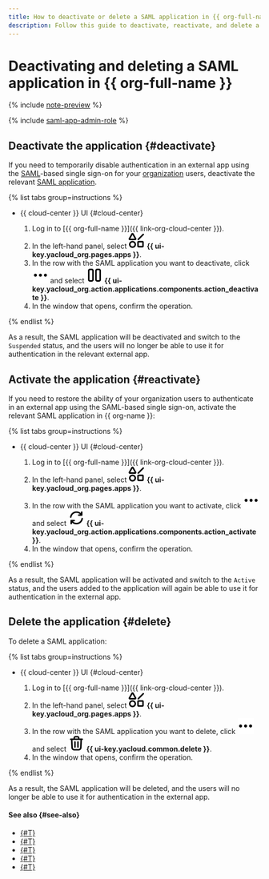 ```yaml
---
title: How to deactivate or delete a SAML application in {{ org-full-name }}
description: Follow this guide to deactivate, reactivate, and delete a SAML application in {{ org-name }}.
---
```


# Deactivating and deleting a SAML application in {{ org-full-name }}

{% include [note-preview](../../../_includes/note-preview.md) %}

{% include [saml-app-admin-role](../../../_includes/organization/saml-app-admin-role.md) %}

## Deactivate the application {#deactivate}

If you need to temporarily disable authentication in an external app using the [SAML](https://en.wikipedia.org/wiki/Security_Assertion_Markup_Language)-based single sign-on for your [organization](../../concepts/organization.md) users, deactivate the relevant [SAML application](../../concepts/applications.md#saml).

{% list tabs group=instructions %}

- {{ cloud-center }} UI {#cloud-center}

  1. Log in to [{{ org-full-name }}]({{ link-org-cloud-center }}).
  1. In the left-hand panel, select ![shapes-4](../../../_assets/console-icons/shapes-4.svg) **{{ ui-key.yacloud_org.pages.apps }}**.
  1. In the row with the SAML application you want to deactivate, click ![ellipsis](../../../_assets/console-icons/ellipsis.svg) and select ![pause](../../../_assets/console-icons/pause.svg) **{{ ui-key.yacloud_org.action.applications.components.action_deactivate }}**.
  1. In the window that opens, confirm the operation.

{% endlist %}

As a result, the SAML application will be deactivated and switch to the `Suspended` status, and the users will no longer be able to use it for authentication in the relevant external app.

## Activate the application {#reactivate}

If you need to restore the ability of your organization users to authenticate in an external app using the SAML-based single sign-on, activate the relevant SAML application in {{ org-name }}:

{% list tabs group=instructions %}

- {{ cloud-center }} UI {#cloud-center}

  1. Log in to [{{ org-full-name }}]({{ link-org-cloud-center }}).
  1. In the left-hand panel, select ![shapes-4](../../../_assets/console-icons/shapes-4.svg) **{{ ui-key.yacloud_org.pages.apps }}**.
  1. In the row with the SAML application you want to activate, click ![ellipsis](../../../_assets/console-icons/ellipsis.svg) and select ![arrows-rotate-right](../../../_assets/console-icons/arrows-rotate-right.svg) **{{ ui-key.yacloud_org.action.applications.components.action_activate }}**.
  1. In the window that opens, confirm the operation.

{% endlist %}

As a result, the SAML application will be activated and switch to the `Active` status, and the users added to the application will again be able to use it for authentication in the external app.

## Delete the application {#delete}

To delete a SAML application:

{% list tabs group=instructions %}

- {{ cloud-center }} UI {#cloud-center}

  1. Log in to [{{ org-full-name }}]({{ link-org-cloud-center }}).
  1. In the left-hand panel, select ![shapes-4](../../../_assets/console-icons/shapes-4.svg) **{{ ui-key.yacloud_org.pages.apps }}**.
  1. In the row with the SAML application you want to delete, click ![ellipsis](../../../_assets/console-icons/ellipsis.svg) and select ![trash-bin](../../../_assets/console-icons/trash-bin.svg) **{{ ui-key.yacloud.common.delete }}**.
  1. In the window that opens, confirm the operation.

{% endlist %}

As a result, the SAML application will be deleted, and the users will no longer be able to use it for authentication in the external app.

#### See also {#see-also}

* [{#T}](./saml-create.md)
* [{#T}](./saml-update.md)
* [{#T}](../add-account.md)
* [{#T}](../../concepts/applications.md#saml)
* [{#T}](../manage-groups.md)